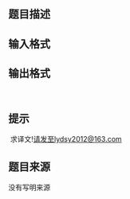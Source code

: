 


## 题目描述
## 输入格式
## 输出格式

```input1

```
```output1
```

## 提示
 求译文!请发至lydsy2012@163.com
## 题目来源
没有写明来源


